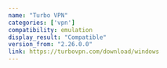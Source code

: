```yaml
---
name: "Turbo VPN"
categories: ['vpn']
compatibility: emulation
display_result: "Compatible"
version_from: "2.26.0.0"
link: https://turbovpn.com/download/windows
---
```


